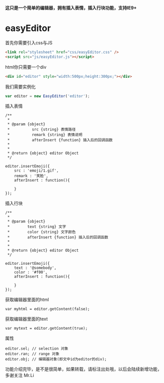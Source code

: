 **这只是一个简单的编辑器，拥有插入表情，插入行块功能，支持IE9+**

easyEditor
====================

首先你需要引入css与JS
```html
<link rel="stylesheet" href="css/easyEditor.css" />
<script src="js/easyEditor.js"></script>
```
html你只需要一个div
```html
<div id="editor" style="width:500px;height:300px;"></div>
```
我们需要实例化
```javascript
var editor = new EasyEditor('editor');
```
插入表情

	/**
     *
     * @param {object} 
     *			src {string} 表情路径 
     *			remark {string} 表情说明
     *			afterInsert {function} 插入后的回调函数
     *
     *
     * @return {object} editor Object
     */
    
    editor.insertEmoji({
		src : 'emoji/1.gif', 
		remark : '笑脸',
		afterInsert : function(){
			
		}
	});

插入行块

	/**
     * 
     * @param {object} 
	 *		  text {string} 文字 
	 *		  color {string} 文字颜色
	 *		  afterInsert {function} 插入后的回调函数
	 *
	 *
     * @return {object} editor Object
     */
    
    editor.insertEmoji({
		text : '@somebody', 
		color : '#f00',
		afterInsert : function(){
			
		}
	});

获取编辑器里面的html
	
	var myhtml = editor.getContent(false);

获取编辑器里面的text
	
	var mytext = editor.getContent(true);
	
属性
	
	editor.sel; // selection 对象
	editor.ran; // range 对象
	editor.obj; // 编辑器对象(即文中id为editor的div);
	
功能介绍完毕，是不是很简单，如果转载，请标注出处哦，以后会陆续新增功能，多谢关注 Mr.Li
